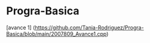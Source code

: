 # Progra-Basica
[avance 1] (https://github.com/Tania-Rodriguez/Progra-Basica/blob/main/2007809_Avance1.cpp)
